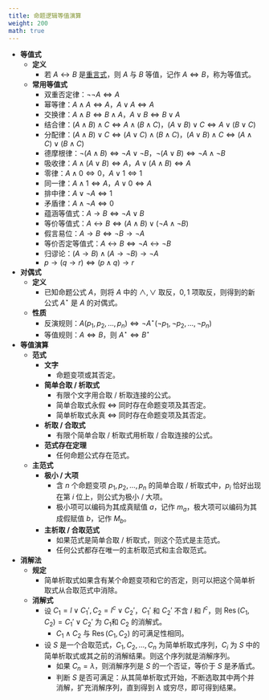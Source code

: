 ```yaml
---
title: 命题逻辑等值演算
weight: 200
math: true
---
```


- **等值式**
    - **定义**
        - 若 $A \leftrightarrow B$ 是[重言式](/notes/docs/mathematics/discrete-mathematics/proposition-logic#sanp3n)，则 $A$ 与 $B$ 等值，记作 $A \Leftrightarrow B$，称为等值式。 <span id="ysze9u"></span>
    - **常用等值式** <span id="sts2pd"></span>
        - 双重否定律：$\neg \neg A \Leftrightarrow A$
        - 幂等律：$A \land A \Leftrightarrow A$，$A \lor A \Leftrightarrow A$
        - 交换律：$A \land B \Leftrightarrow B \land A$，$A \lor B \Leftrightarrow B \lor A$
        - 结合律：$(A \land B) \land C \Leftrightarrow A \land (B \land C)$，$(A \lor B) \lor C \Leftrightarrow A \lor (B \lor C)$
        - 分配律：$(A \land B) \lor C \Leftrightarrow (A \lor C) \land (B \land C)$，$(A \lor B) \land C \Leftrightarrow (A \land C) \lor (B \land C)$
        - 德摩根律：$\neg (A \land B) \Leftrightarrow \neg A \lor \neg B$，$\neg (A \lor B) \Leftrightarrow \neg A \land \neg B$
        - 吸收律：$A \land (A \lor B) \Leftrightarrow A$，$A \lor (A \land B) \Leftrightarrow A$
        - 零律：$A \land 0 \Leftrightarrow 0$，$A \lor 1 \Leftrightarrow 1$
        - 同一律：$A \land 1 \Leftrightarrow A$，$A \lor 0 \Leftrightarrow A$
        - 排中律：$A \lor \neg A \Leftrightarrow 1$
        - 矛盾律：$A \land \neg A \Leftrightarrow 0$
        - 蕴涵等值式：$A \to B \Leftrightarrow \neg A \lor B$
        - 等价等值式：$A \leftrightarrow B \Leftrightarrow (A \land B) \lor (\neg A \land \neg B)$
        - 假言易位：$A \to B \Leftrightarrow \neg B \to \neg A$
        - 等价否定等值式：$A \leftrightarrow B \Leftrightarrow \neg A \leftrightarrow \neg B$
        - 归谬论：$(A \to B) \land (A \to \neg B) \to \neg A$
        - $p \to (q \to r) \Leftrightarrow (p \land q) \to r$
- **对偶式**
    - **定义**
        - 已知命题公式 $A$，则将 $A$ 中的 $\land,\lor$ 取反，$0,1$ 项取反，则得到的新公式 $A^\star$ 是 $A$ 的对偶式。
    - **性质**
        - 反演规则：$A(p_1, p_2, \dots, p_n) \Leftrightarrow \neg A^\star (\neg p_1, \neg p_2, \dots, \neg p_n)$
        - 等值规则：$A \Leftrightarrow B$，则 $A^\star \Leftrightarrow B^\star$
- **等值演算**
    - **范式**
        - **文字**
            - 命题变项或其否定。
        - **简单合取 / 析取式**
            - 有限个文字用合取 / 析取连接的公式。
            - 简单合取式永假 $\iff$ 同时存在命题变项及其否定。
            - 简单析取式永真 $\iff$ 同时存在命题变项及其否定。
        - **析取 / 合取式**
            - 有限个简单合取 / 析取式用析取 / 合取连接的公式。
        - **范式存在定理**
            - 任何命题公式存在范式。
    - **主范式**
        - **极小 / 大项** <span id="nh6buf"></span>
            - 含 $n$ 个命题变项 $p_1,p_2,\dots,p_n$ 的简单合取 / 析取式中，$p_i$ 恰好出现在第 $i$ 位上，则公式为极小 / 大项。
            - 极小项可以编码为其成真赋值 $a$，记作 $m_a$，极大项可以编码为其成假赋值 $b$，记作 $M_b$。
        - **主析取 / 合取范式**
            - 如果范式是简单合取 / 析取式，则这个范式是主范式。
            - 任何公式都存在唯一的主析取范式和主合取范式。
- **消解法**
    - **规定**
        - 简单析取式如果含有某个命题变项和它的否定，则可以把这个简单析取式从合取范式中消除。
    - **消解式**
        - 设 $C_1 = l \lor C_1', C_2 = l^c \lor C_2'$，$C_1'$ 和 $C_2'$ 不含 $l$ 和 $l^c$，则 $\operatorname{Res}(C_1,C_2) = C_1' \lor C_2'$ 为 $C_1$和 $C_2$ 的消解式。
            - $C_1 \land C_2$ 与 $\operatorname{Res}(C_1,C_2)$ 的可满足性相同。
        - 设 $S$ 是一个合取范式，$C_1,C_2,\dots,C_n$ 为简单析取式序列，$C_i$ 为 $S$ 中的简单析取式或其之前的消解结果。则这个序列就是消解序列。
            - 如果 $C_n=\lambda$，则消解序列是 $S$ 的一个否证，等价于 $S$ 是矛盾式。
            - 判断 $S$ 是否可满足：从其简单析取式开始，不断选取其中两个并消解，扩充消解序列，直到得到 $\lambda$ 或穷尽，即可得到结果。
